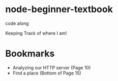 # node-beginner-textbook
code along

Keeping Track of where I am!
# Bookmarks
* Analyzing our HTTP server (Page 10)
* Find a place (Bottom of Page 15)